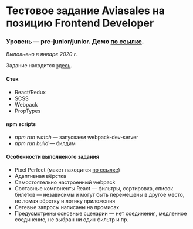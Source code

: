 # Тестовое задание Aviasales на позицию Frontend Developer
### Уровень — pre-junior/junior. Демо [по ссылке](/).

_Выполнено в январе 2020 г._

Задание находится [здесь](https://github.com/KosyanMedia/test-tasks/tree/master/aviasales_frontend).

#### Стек
* React/Redux
* SCSS
* Webpack
* PropTypes

#### npm scripts
* _npm run watch_ — запускаем webpack-dev-server
* _npm run build_ — билдим

#### Особенности выполненого задания
* Pixel Perfect (макет находится [по ссылке](https://www.figma.com/file/4fQe1lEbo4DARjvNtaU0uJ/Aviasales-test-task))
* Адаптивная вёрстка
* Самостоятельно настроенный webpack
* Составные компоненты React — фильтры, сортировка, список билетов — независимы и могут быть перемещены 
в другое место, не ломая вёрстку и логику приложения
* Сетевые запросы написаны на промисах
* Предусмотрены основные сценарии — нет соединения, медленное соединение, не выбран ни один фильтр и пр.






